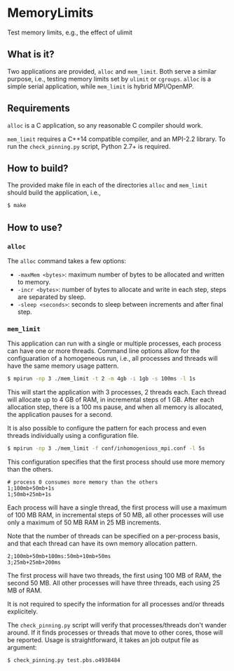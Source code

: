 # MemoryLimits
Test memory limits, e.g., the effect of ulimit


## What is it?
Two applications are provided, `alloc` and `mem_limit`.  Both serve a
similar purpose, i.e., testing memory limits set by `ulimit` or `cgroups`.
`alloc` is a simple serial application, while `mem_limit` is hybrid
MPI/OpenMP.


## Requirements
`alloc` is a C application, so any reasonable C compiler should work.

`mem_limit` requires a C++14 compatible compiler, and an MPI-2.2 library.
To run the `check_pinning.py` script, Python 2.7+ is required.


## How to build?
The provided make file in each of the directories `alloc` and `mem_limit`
should build the application, i.e.,
```bash
$ make
```


## How to use?
### `alloc`
The `alloc` command takes a few options:
* `-maxMem <bytes>`: maximum number of bytes to be allocated and written
    to memory.
* `-incr <bytes>`: number of bytes to allocate and write in each step,
    steps are separated by sleep.
* `-sleep <seconds>`: seconds to sleep between increments and after final
    step.


### `mem_limit`
This application can run with a single or multiple processes, each process
can have one or more threads. Command line options allow for the
configuaration of a homogeneous run, i.e., all processes and threads will
have the same memory usage pattern.
```bash
$ mpirun -np 3 ./mem_limit -t 2 -m 4gb -i 1gb -s 100ms -l 1s
```
This will start the application with 3 processes, 2 threads each.  Each
thread will allocate up to 4 GB of RAM, in incremental steps of 1 GB.
After each allocation step, there is a 100 ms pause, and when all memory
is allocated, the application pauses for a second.

It is also possible to configure the pattern for each process and even
threads individually using a configuration file.
```bash
$ mpirun -np 3 ./mem_limit -f conf/inhomogenious_mpi.conf -l 5s
```
This configuration specifies that the first process should use more memory
than the others.
```
# process 0 consumes more memory than the others
1;100mb+50mb+1s
1;50mb+25mb+1s
```
Each process will have a single thread, the first process will use a
maximum of 100 MB RAM, in incremental steps of 50 MB, all other
processes will use only a maximum of 50 MB RAM in 25 MB increments.

Note that the number of threads can be specified on a per-process basis,
and that each thread can have its own memory allocation pattern.
```
2;100mb+50mb+100ms:50mb+10mb+50ms
3;25mb+25mb+200ms
```
The first process will have two threads, the first using 100 MB of RAM,
the second 50 MB.  All other processes will have three threads, each using
25 MB of RAM.

It is not required to specify the information for all processes and/or
threads explicitely.

The `check_pinning.py` script will verify that processes/threads don't
wander around.  If it finds processes or threads that move to other
cores, those will be reported.  Usage is straightforward, it takes an
job output file as argument:
```bash
$ check_pinning.py test.pbs.o4938484
```
